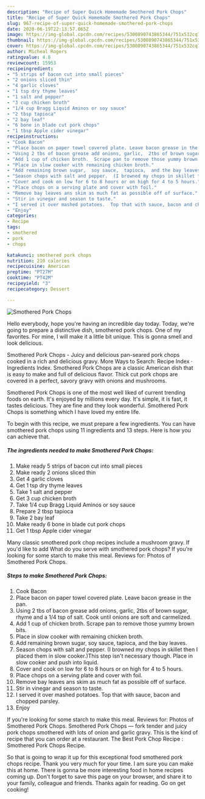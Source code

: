 ```yaml
---
description: "Recipe of Super Quick Homemade Smothered Pork Chops"
title: "Recipe of Super Quick Homemade Smothered Pork Chops"
slug: 967-recipe-of-super-quick-homemade-smothered-pork-chops
date: 2020-06-19T22:13:57.065Z
image: https://img-global.cpcdn.com/recipes/5300890743865344/751x532cq70/smothered-pork-chops-recipe-main-photo.jpg
thumbnail: https://img-global.cpcdn.com/recipes/5300890743865344/751x532cq70/smothered-pork-chops-recipe-main-photo.jpg
cover: https://img-global.cpcdn.com/recipes/5300890743865344/751x532cq70/smothered-pork-chops-recipe-main-photo.jpg
author: Micheal Rogers
ratingvalue: 4.8
reviewcount: 15953
recipeingredient:
- "5 strips of bacon cut into small pieces"
- "2 onions sliced thin"
- "4 garlic cloves"
- "1 tsp dry thyme leaves"
- "1 salt and pepper"
- "3 cup chicken broth"
- "1/4 cup Bragg Liquid Aminos or soy sauce"
- "2 tbsp tapioca"
- "2 bay leaf"
- "6 bone in blade cut pork chops"
- "1 tbsp Apple cider vinegar"
recipeinstructions:
- "Cook Bacon"
- "Place bacon on paper towel covered plate. Leave bacon grease in the pan."
- "Using 2 tbs of bacon grease add onions, garlic,  2tbs of brown sugar, rhyme and a 1/4 tsp of salt.  Cook until onions are soft and carmelized."
- "Add 1 cup of chicken broth.  Scrape pan to remove those yummy brown bits."
- "Place in slow cooker with remaining chicken broth."
- "Add remaining brown sugar,  soy sauce,  tapioca,  and the bay leaves."
- "Season chops with salt and pepper.  (I browned my chops in skillet then I placed them in slow cooker.)This step isn&#39;t necessary though.  Place in slow cooker and push into liquid."
- "Cover and cook on low for 6 to 8 hours or on high for 4 to 5 hours."
- "Place chops on a serving plate and cover with foil."
- "Remove bay leaves ans skim as much fat as possible off of surface."
- "Stir in vinegar and season to taste."
- "I served it over mashed potatoes.  Top that with sauce, bacon and chopped parsley."
- "Enjoy"
categories:
- Recipe
tags:
- smothered
- pork
- chops

katakunci: smothered pork chops 
nutrition: 210 calories
recipecuisine: American
preptime: "PT27M"
cooktime: "PT42M"
recipeyield: "3"
recipecategory: Dessert

---
```



![Smothered Pork Chops](https://img-global.cpcdn.com/recipes/5300890743865344/751x532cq70/smothered-pork-chops-recipe-main-photo.jpg)

Hello everybody, hope you're having an incredible day today. Today, we're going to prepare a distinctive dish, smothered pork chops. One of my favorites. For mine, I will make it a little bit unique. This is gonna smell and look delicious.

Smothered Pork Chops - Juicy and delicious pan-seared pork chops cooked in a rich and delicious gravy. More Ways to Search: Recipe Index · Ingredients Index. Smothered Pork Chops are a classic American dish that is easy to make and full of delicious flavor. Thick cut pork chops are covered in a perfect, savory gravy with onions and mushrooms.

Smothered Pork Chops is one of the most well liked of current trending foods on earth. It's enjoyed by millions every day. It's simple, it is fast, it tastes delicious. They are fine and they look wonderful. Smothered Pork Chops is something which I have loved my entire life.


To begin with this recipe, we must prepare a few ingredients. You can have smothered pork chops using 11 ingredients and 13 steps. Here is how you can achieve that.

<!--inarticleads1-->

##### The ingredients needed to make Smothered Pork Chops:

1. Make ready 5 strips of bacon cut into small pieces
1. Make ready 2 onions sliced thin
1. Get 4 garlic cloves
1. Get 1 tsp dry thyme leaves
1. Take 1 salt and pepper
1. Get 3 cup chicken broth
1. Take 1/4 cup Bragg Liquid Aminos or soy sauce
1. Prepare 2 tbsp tapioca
1. Take 2 bay leaf
1. Make ready 6 bone in blade cut pork chops
1. Get 1 tbsp Apple cider vinegar


Many classic smothered pork chop recipes include a mushroom gravy. If you&#39;d like to add What do you serve with smothered pork chops? If you&#39;re looking for some starch to make this meal. Reviews for: Photos of Smothered Pork Chops. 

<!--inarticleads2-->

##### Steps to make Smothered Pork Chops:

1. Cook Bacon
1. Place bacon on paper towel covered plate. Leave bacon grease in the pan.
1. Using 2 tbs of bacon grease add onions, garlic,  2tbs of brown sugar, rhyme and a 1/4 tsp of salt.  Cook until onions are soft and carmelized.
1. Add 1 cup of chicken broth.  Scrape pan to remove those yummy brown bits.
1. Place in slow cooker with remaining chicken broth.
1. Add remaining brown sugar,  soy sauce,  tapioca,  and the bay leaves.
1. Season chops with salt and pepper.  (I browned my chops in skillet then I placed them in slow cooker.)This step isn&#39;t necessary though.  Place in slow cooker and push into liquid.
1. Cover and cook on low for 6 to 8 hours or on high for 4 to 5 hours.
1. Place chops on a serving plate and cover with foil.
1. Remove bay leaves ans skim as much fat as possible off of surface.
1. Stir in vinegar and season to taste.
1. I served it over mashed potatoes.  Top that with sauce, bacon and chopped parsley.
1. Enjoy


If you&#39;re looking for some starch to make this meal. Reviews for: Photos of Smothered Pork Chops. Smothered Pork Chops — fork tender and juicy pork chops smothered with lots of onion and garlic gravy. This is the kind of recipe that you can order at a restaurant. The Best Pork Chop Recipe : Smothered Pork Chops Recipe. 

So that is going to wrap it up for this exceptional food smothered pork chops recipe. Thank you very much for your time. I am sure you can make this at home. There is gonna be more interesting food in home recipes coming up. Don't forget to save this page on your browser, and share it to your family, colleague and friends. Thanks again for reading. Go on get cooking!
